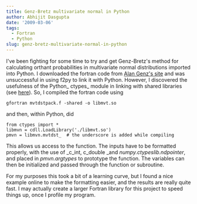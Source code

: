 ```yaml
---
title: Genz-Bretz multivariate normal in Python
author: Abhijit Dasgupta
date: '2009-03-06'
tags:
  - Fortran
  - Python
slug: genz-bretz-multivariate-normal-in-python
---
```


I've been fighting for some time to try and get Genz-Bretz's method for calculating orthant probabilities in multivariate normal distributions imported into Python. I downloaded the fortran code from  [Alan Genz's site](http://www.math.wsu.edu/faculty/genz/homepage) and was unsuccessful in using f2py to link it with Python. However, I discovered the usefulness of the Python_ ctypes_ module in linking with shared libraries (see [here](http://statbandit.wordpress.com/2009/03/06/easy-way-to-tack-fortran-onto-python/)). So, I compiled the fortran code using

    gfortran mvtdstpack.f -shared -o libmvt.so

and then, within Python, did

    from ctypes import *
    libmvn = cdll.LoadLibrary('./libmvt.so')
    pmvn = libmvn.mvtdst_  # the underscore is added while compiling

This allows us access to the function.  The inputs have to be formatted properly, with the use of _c_int, c_double _and _numpy.ctypeslib.ndpointer_, and placed in _pmvn.argtypes_ to prototype the function. The variables can then be initialized and passed through the function or subroutine.

For my purposes this took a bit of a learning curve, but I found a nice example online to make the formatting easier, and the results are really quite fast.  I may actually create a larger Fortran library for this project to speed things up, once I profile my program.
